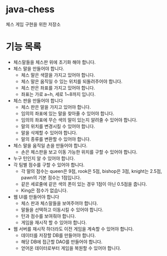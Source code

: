 # java-chess
체스 게임 구현을 위한 저장소

# 기능 목록
   * 체스말들을 체스판 위에 초기화 해야 합니다.
   * 체스 말을 만들어야 합니다.
     - 체스 말은 색깔을 가지고 있어야 합니다.
     - 체스 말은 움직일 수 있는 위치를 되돌려주어야 합니다.
     - 체스 판은 좌표를 가지고 있어야 합니다.
     - 좌표는 가로 a~h, 세로 1~8까지 입니다.
   * 체스 판을 만들어야 합니다
     - 체스 판은 말을 가지고 있어야 합니다.
     - 임의의 좌표에 있는 말을 찾아줄 수 있어야 합니다.
     - 임의의 좌표에 무슨 색의 말이 있는지 알려줄 수 있어야 합니다.
     - 말의 위치를 변경시킬 수 있어야 합니다.
     - 말을 삭제할 수 있어야 합니다.
     - 말의 종류를 변환할 수 있어야 합니다.
   * 체스 말을 움직일 손을 만들어야 합니다.
     - 손은 체스판을 보고 이동 가능한 위치를 구할 수 있어야 합니다.
   * 누구 턴인지 알 수 있어야 합니다.
   * 각 팀별 점수를 구할 수 있어야 합니다.
     - 각 말의 점수는 queen은 9점, rook은 5점, bishop은 3점, knight는 2.5점, pawn의 기본 점수는 1점입니다.
     - 같은 세로줄에 같은 색의 폰이 있는 경우 1점이 아닌 0.5점을 줍니다.
     - King은 점수가 없습니다.
   * 웹 UI를 만들어야 합니다
     - 체스 판과 체스말들을 보여주어야 합니다.
     - 말들을 선택하고 이동시킬 수 있어야 합니다.
     - 턴과 점수를 보여줘야 합니다.
     - 게임을 재시작 할 수 있어야 합니다.
   * 웹 서버를 재시작 하더라도 이전 게임을 계속할 수 있어야 합니다.
     - 데이터를 저장할 DB를 만들어야 합니다.
     - 해당 DB에 접근할 DAO를 만들어야 합니다.
     - 얻어온 데이터로부터 게임을 복원할 수 있어야 합니다.